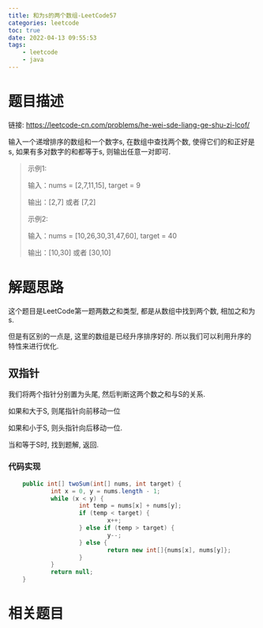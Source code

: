 ```yaml
---
title: 和为s的两个数组-LeetCode57
categories: leetcode
toc: true
date: 2022-04-13 09:55:53
tags:
	- leetcode
	- java
---
```


# 题目描述

链接: https://leetcode-cn.com/problems/he-wei-sde-liang-ge-shu-zi-lcof/

输入一个递增排序的数组和一个数字s, 在数组中查找两个数, 使得它们的和正好是s, 如果有多对数字的和都等于s, 则输出任意一对即可.

> 示例1:
>
> 输入：nums = [2,7,11,15], target = 9
>
> 输出：[2,7] 或者 [7,2]
>
> 示例2: 
>
> 输入：nums = [10,26,30,31,47,60], target = 40
>
> 输出：[10,30] 或者 [30,10]

<!--more-->

# 解题思路

这个题目是LeetCode第一题两数之和类型, 都是从数组中找到两个数, 相加之和为s. 

但是有区别的一点是, 这里的数组是已经升序排序好的. 所以我们可以利用升序的特性来进行优化.

## 双指针

我们将两个指针分别置为头尾, 然后判断这两个数之和与S的关系.

如果和大于S, 则尾指针向前移动一位

如果和小于S, 则头指针向后移动一位.

当和等于S时, 找到题解, 返回.

### 代码实现

```java
	public int[] twoSum(int[] nums, int target) {
    		int x = 0, y = nums.length - 1;
    		while (x < y) {
			        int temp = nums[x] + nums[y];
			        if (temp < target) {
            				x++;
        			} else if (temp > target) {
				            y--;
        			} else {
            				return new int[]{nums[x], nums[y]};
        			}
		    }
		    return null;
	}
```

# 相关题目

